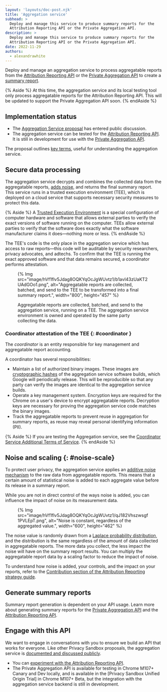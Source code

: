 ```yaml
---
layout: 'layouts/doc-post.njk'
title: 'Aggregation service'
subhead: >
  Deploy and manage this service to produce summary reports for the
  Attribution Reporting API or the Private Aggregation API.
description: >
  Deploy and manage this service to produce summary reports for the
  Attribution Reporting API or the Private Aggregation API.
date: 2022-11-29
authors:
  - alexandrawhite
---
```


Deploy and manage an aggregation service to process aggregatable
reports from the
[Attribution Reporting API](/docs/privacy-sandbox/attribution-reporting/) or
the [Private Aggregation API](/docs/privacy-sandbox/private-aggregation/) to
create a [summary report](/docs/privacy-sandbox/summary-report/).

{% Aside %}
At this time, the aggregation service and its local testing tool only process
aggregatable reports for the Attribution Reporting API. This will be updated to
support the Private Aggregation API soon.
{% endAside %}

## Implementation status

* The [Aggregation Service proposal](https://github.com/WICG/attribution-reporting-api/blob/main/AGGREGATION_SERVICE_TEE.md)
  has entered public discussion.
* The aggregation service can be tested for the
  [Attribution Reporting API](/docs/privacy-sandbox/attribution-reporting-experiment/).
  It is still in development for use with the
  [Private Aggregation API](/docs/privacy-sandbox/private-aggregation/).

The proposal outlines
[key terms](https://github.com/WICG/attribution-reporting-api/blob/main/AGGREGATION_SERVICE_TEE.md#key-terms),
useful for understanding the aggregation service.

## Secure data processing

The aggregation service decrypts and combines the collected data from the aggregatable reports, [adds noise](#noise-scale), and returns the final summary report. This service runs in a trusted execution environment (TEE), which is deployed on a cloud service that supports necessary security measures to protect this data.

{% Aside %}
A [Trusted Execution Environment](https://en.wikipedia.org/wiki/Trusted_execution_environment)
is a special configuration of computer hardware and software that allows
external parties to verify the exact versions of software running on the
computer. TEEs allow external parties to verify that the software does exactly
what the software manufacturer claims it does—nothing more or less.
{% endAside %}

The TEE's code is the only place in the aggregation service which has access to
raw reports&mdash;this code will be auditable by security researchers, privacy
advocates, and adtechs. To confirm that the TEE is running the exact approved
software and that data remains secured, a coordinator performs attestation.

<figure>
{% Img
  src="image/hVf1flv5Jdag8OQKYqOcJgWUvtz1/b1avI43zUaKT2UAdGOo1.png",
  alt="Aggregatable reports are collected, batched, and send to the TEE to be transformed into a final summary report.",
  width="800", height="457"
%}
<figcaption>
  <p>Aggregatable reports are collected, batched, and send to the aggregation service, running on a TEE. The aggregation service environment is owned and operated by the same party collecting the data.</p>
</figure>

### Coordinator attestation of the TEE {: #coordinator }

The _coordinator_ is an entity responsible for key management and aggregatable
report accounting.

A coordinator has several responsibilities: 

* Maintain a list of authorized binary images. These images are
  [cryptographic hashes](https://en.wikipedia.org/wiki/Cryptographic_hash_function)
  of the aggregation service software builds, which Google will periodically
  release. This will be reproducible so that any party can verify the images
  are identical to the aggregation service builds.
* Operate a key management system. Encryption keys are required for the Chrome
  on a user's device to encrypt aggregatable reports. Decryption keys are
  necessary for proving the aggregation service code matches the binary images.
* Track the aggregatable reports to prevent reuse in aggregation for summary
  reports, as reuse may reveal personal identifying information (PII).

{% Aside %}
If you are testing the Aggregation service, see the [Coordinator Service
Additional Terms of Service](/docs/privacy-sandbox/aggregation-service/tos/).
{% endAside %}

## Noise and scaling {: #noise-scale}

To protect user privacy, the aggregation service applies an
[additive noise mechanism](https://en.wikipedia.org/wiki/Additive_noise_mechanisms)
to the raw data from aggregatable reports. This means that a certain amount of
statistical noise is added to each aggregate value before its release in a
summary report. 

While you are not in direct control of the ways noise is added, you can
influence the impact of noise on its measurement data.

<figure>
{% Img
  src="image/hVf1flv5Jdag8OQKYqOcJgWUvtz1/qJ182Vhszwsgf1PVLEpT.png",
  alt="Noise is constant, regardless of the aggregated value.",
  width="600", height="462"
%}
</figure>

The noise value is randomly drawn from a
[Laplace probability distribution](https://en.wikipedia.org/wiki/Laplace_distribution),
and the distribution is the same regardless of the amount of data collected in
aggregatable reports. The more data you collect, the less impact the noise will
have on the summary report results. You can multiply the aggregatable report
data by a scaling factor to reduce the impact of noise.

To understand how noise is added, your controls, and the impact on your
reports, refer to the
[Contribution section of the Attribution Reporting strategy guide](https://docs.google.com/document/d/1bU0a_njpDcRd9vDR0AJjwJjrf3Or8vAzyfuK8JZDEfo/edit#heading=h.683u7t2q1xk2). 

## Generate summary reports

Summary report generation is dependent on your API usage. Learn more about
generating summary reports for the
[Private Aggregation API](/docs/privacy-sandbox/summary-reports#private-aggregation) 
and the [Attribution Reporting API](/docs/privacy-sandbox/summary-reports#attribution-reporting).

## Engage with this API

We want to engage in conversations with you to ensure we build an API that works for everyone. Like other Privacy Sandbox proposals, the aggregation service is [documented and discussed publicly](https://github.com/WICG/attribution-reporting-api/blob/main/AGGREGATION_SERVICE_TEE.md).

* You can [experiment with the Attribution Reporting API](/docs/privacy-sandbox/attribution-reporting-experiment/).
* The Private Aggregation API is available for testing in Chrome M107+ Canary and Dev locally, and is available in the [Privacy Sandbox Unified Origin Trial] in Chrome M107+ Beta, but the integration with the aggregation service backend is still in development.
